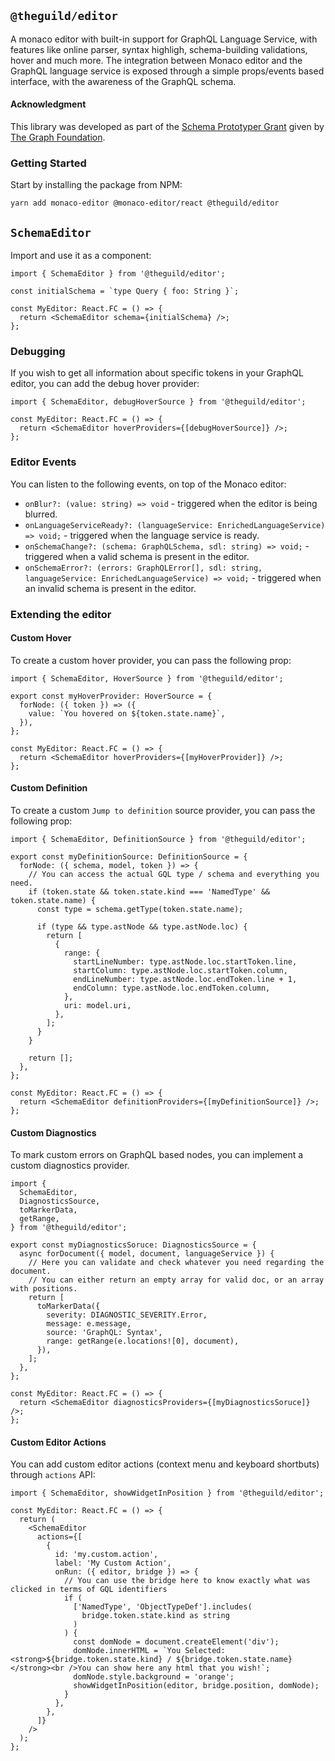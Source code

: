 ## `@theguild/editor`

A monaco editor with built-in support for GraphQL Language Service, with features like online parser, syntax highligh, schema-building validations, hover and much more. The integration between Monaco editor and the GraphQL language service is exposed through a simple props/events based interface, with the awareness of the GraphQL schema.

#### Acknowledgment

This library was developed as part of the [Schema Prototyper Grant](https://forum.thegraph.com/t/schema-prototyper/1732) given by [The Graph Foundation](https://thegraph.com/).

### Getting Started

Start by installing the package from NPM:

```
yarn add monaco-editor @monaco-editor/react @theguild/editor
```

## `SchemaEditor`

Import and use it as a component:

```tsx
import { SchemaEditor } from '@theguild/editor';

const initialSchema = `type Query { foo: String }`;

const MyEditor: React.FC = () => {
  return <SchemaEditor schema={initialSchema} />;
};
```

### Debugging

If you wish to get all information about specific tokens in your GraphQL editor, you can add the debug hover provider:

```tsx
import { SchemaEditor, debugHoverSource } from '@theguild/editor';

const MyEditor: React.FC = () => {
  return <SchemaEditor hoverProviders={[debugHoverSource]} />;
};
```

### Editor Events

You can listen to the following events, on top of the Monaco editor:

- `onBlur?: (value: string) => void` - triggered when the editor is being blurred.
- `onLanguageServiceReady?: (languageService: EnrichedLanguageService) => void;` - triggered when the language service is ready.
- `onSchemaChange?: (schema: GraphQLSchema, sdl: string) => void;` - triggered when a valid schema is present in the editor.
- `onSchemaError?: (errors: GraphQLError[], sdl: string, languageService: EnrichedLanguageService) => void;` - triggered when an invalid schema is present in the editor.

### Extending the editor

#### Custom Hover

To create a custom hover provider, you can pass the following prop:

```tsx
import { SchemaEditor, HoverSource } from '@theguild/editor';

export const myHoverProvider: HoverSource = {
  forNode: ({ token }) => ({
    value: `You hovered on ${token.state.name}`,
  }),
};

const MyEditor: React.FC = () => {
  return <SchemaEditor hoverProviders={[myHoverProvider]} />;
};
```

#### Custom Definition

To create a custom `Jump to definition` source provider, you can pass the following prop:

```tsx
import { SchemaEditor, DefinitionSource } from '@theguild/editor';

export const myDefinitionSource: DefinitionSource = {
  forNode: ({ schema, model, token }) => {
    // You can access the actual GQL type / schema and everything you need.
    if (token.state && token.state.kind === 'NamedType' && token.state.name) {
      const type = schema.getType(token.state.name);

      if (type && type.astNode && type.astNode.loc) {
        return [
          {
            range: {
              startLineNumber: type.astNode.loc.startToken.line,
              startColumn: type.astNode.loc.startToken.column,
              endLineNumber: type.astNode.loc.endToken.line + 1,
              endColumn: type.astNode.loc.endToken.column,
            },
            uri: model.uri,
          },
        ];
      }
    }

    return [];
  },
};

const MyEditor: React.FC = () => {
  return <SchemaEditor definitionProviders={[myDefinitionSource]} />;
};
```

#### Custom Diagnostics

To mark custom errors on GraphQL based nodes, you can implement a custom diagnostics provider.

```tsx
import {
  SchemaEditor,
  DiagnosticsSource,
  toMarkerData,
  getRange,
} from '@theguild/editor';

export const myDiagnosticsSoruce: DiagnosticsSource = {
  async forDocument({ model, document, languageService }) {
    // Here you can validate and check whatever you need regarding the document.
    // You can either return an empty array for valid doc, or an array with positions.
    return [
      toMarkerData({
        severity: DIAGNOSTIC_SEVERITY.Error,
        message: e.message,
        source: 'GraphQL: Syntax',
        range: getRange(e.locations![0], document),
      }),
    ];
  },
};

const MyEditor: React.FC = () => {
  return <SchemaEditor diagnosticsProviders={[myDiagnosticsSoruce]} />;
};
```

#### Custom Editor Actions

You can add custom editor actions (context menu and keyboard shortbuts) through `actions` API:

```tsx
import { SchemaEditor, showWidgetInPosition } from '@theguild/editor';

const MyEditor: React.FC = () => {
  return (
    <SchemaEditor
      actions={[
        {
          id: 'my.custom.action',
          label: 'My Custom Action',
          onRun: ({ editor, bridge }) => {
            // You can use the bridge here to know exactly what was clicked in terms of GQL identifiers
            if (
              ['NamedType', 'ObjectTypeDef'].includes(
                bridge.token.state.kind as string
              )
            ) {
              const domNode = document.createElement('div');
              domNode.innerHTML = `You Selected: <strong>${bridge.token.state.kind} / ${bridge.token.state.name}</strong><br />You can show here any html that you wish!`;
              domNode.style.background = 'orange';
              showWidgetInPosition(editor, bridge.position, domNode);
            }
          },
        },
      ]}
    />
  );
};
```
